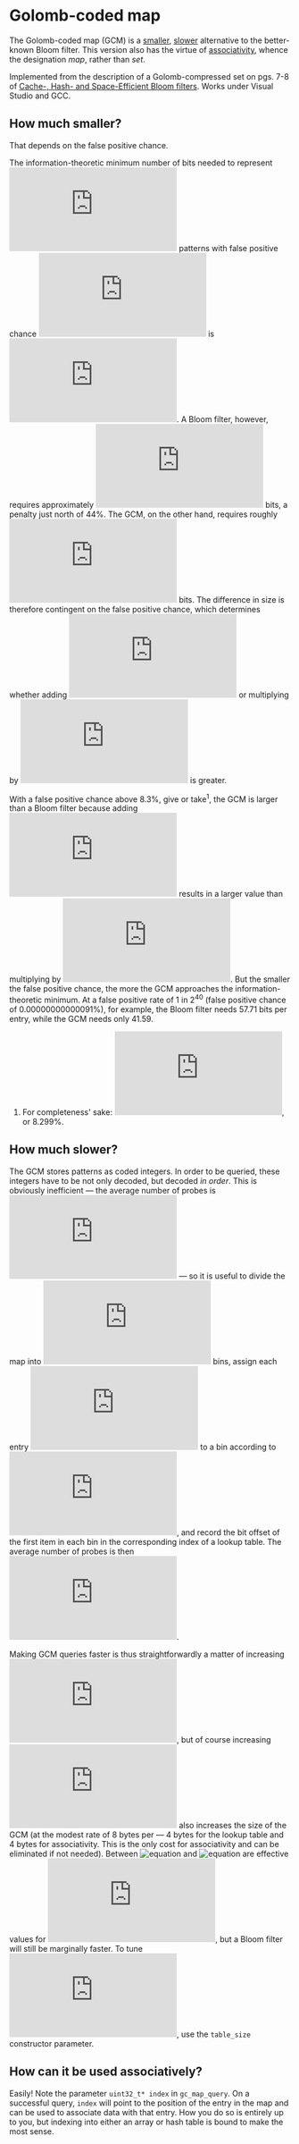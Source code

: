 # Golomb-coded map

The Golomb-coded map (GCM) is a [smaller](#smaller), [slower](#slower) alternative to the better-known Bloom filter. This version also has the virtue of [associativity](#associative), whence the designation *map*, rather than *set*.

Implemented from the description of a Golomb-compressed set on pgs. 7-8 of [Cache-, Hash- and Space-Efficient Bloom filters](http://algo2.iti.kit.edu/singler/publications/cacheefficientbloomfilters-wea2007.pdf). Works under Visual Studio and GCC.

## <a name="smaller"/> How much smaller?

That depends on the false positive chance.

The information-theoretic minimum number of bits needed to represent ![equation](http://latex.codecogs.com/gif.latex?n) patterns with false positive chance ![equation](http://latex.codecogs.com/gif.latex?%5Cepsilon) is ![equation](http://latex.codecogs.com/gif.latex?%5Cinline%20n%5Clog_2%7B%5E1%2F_%5Cepsilon). A Bloom filter, however, requires approximately ![equation](http://latex.codecogs.com/gif.latex?%5Cinline%20n%5Clog_2%7B%5E1%2F_%5Cepsilon%7D%5Clog_%7B2%7De) bits, a penalty just north of 44%. The GCM, on the other hand, requires roughly ![equation](http://latex.codecogs.com/gif.latex?%5Cinline%20n%5Clog_2%7B%5E1%2F_%5Cepsilon%7D%2B%281-%5Csqrt%5Bn%5D%7B1-%5Cepsilon%7D%29) bits. The difference in size is therefore contingent on the false positive chance, which determines whether adding ![equation](http://latex.codecogs.com/gif.latex?%5Cinline%201-%5Csqrt%5Bn%5D%7B1-%5Cepsilon%7D) or multiplying by ![equation](http://latex.codecogs.com/gif.latex?%5Cinline%20%5Clog_%7B2%7De) is greater.

With a false positive chance above 8.3%, give or take<sup>1</sup>, the GCM is larger than a Bloom filter because adding ![equation](http://latex.codecogs.com/gif.latex?%5Cinline%201-%5Csqrt%5Bn%5D%7B1-%5Cepsilon%7D) results in a larger value than multiplying by ![equation](http://latex.codecogs.com/gif.latex?%5Cinline%20%5Clog_%7B2%7De). But the smaller the false positive chance, the more the GCM approaches the information-theoretic minimum. At a false positive rate of 1 in 2<sup>40</sup> (false positive chance of 0.00000000000091%), for example, the Bloom filter needs 57.71 bits per entry, while the GCM needs only 41.59.

1. For completeness' sake:  ![equation](http://latex.codecogs.com/gif.latex?%5Cinline%20%5Cepsilon%3D%28%7B2%5E%5Cfrac%7B1-%5Csqrt%5Bn%5D%7B1-%5Cepsilon%7D%7D%7B%5Clog_2%28%7B%7De%29-1%7D%7D%29%5E%7B-1%7D), or 8.299%.

## <a name="slower"/> How much slower?

The GCM stores patterns as coded integers. In order to be queried, these integers have to be not only decoded, but decoded *in order*. This is obviously inefficient — the average number of probes is ![equation](http://latex.codecogs.com/gif.latex?%5Cinline%20%5En%2F_2) — so it is useful to divide the map into ![equation](http://latex.codecogs.com/gif.latex?i) bins, assign each entry ![equation](http://latex.codecogs.com/gif.latex?h) to a bin according to ![equation](http://latex.codecogs.com/gif.latex?%5Cinline%20%5Clfloor%5Eh%2F_%5Cfrac%7Bn%7D%7Bi%7D%5Crfloor), and record the bit offset of the first item in each bin in the corresponding index of a lookup table. The average number of probes is then ![equation](http://latex.codecogs.com/gif.latex?%5Cinline%20%5En%2F_%7B2i%7D).

Making GCM queries faster is thus straightforwardly a matter of increasing ![equation](http://latex.codecogs.com/gif.latex?i), but of course increasing ![equation](http://latex.codecogs.com/gif.latex?i) also increases the size of the GCM (at the modest rate of 8 bytes per — 4 bytes for the lookup table and 4 bytes for associativity. This is the only cost for associativity and can be eliminated if not needed). Between ![equation](http://latex.codecogs.com/gif.latex?%5Cinline%20%5En%2F_{75}) and ![equation](http://latex.codecogs.com/gif.latex?%5Cinline%20%5En%2F_{20}) are effective values for ![equation](http://latex.codecogs.com/gif.latex?i), but a Bloom filter will still be marginally faster. To tune ![equation](http://latex.codecogs.com/gif.latex?i), use the `table_size` constructor parameter.

## <a name="associative"/> How can it be used associatively?

Easily! Note the parameter `uint32_t* index` in `gc_map_query`. On a successful query, `index` will point to the position of the entry in the map and can be used to associate data with that entry. How you do so is entirely up to you, but indexing into either an array or hash table is bound to make the most sense.

